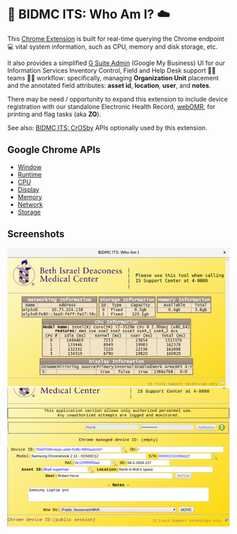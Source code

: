 # 🏥 BIDMC ITS: Who Am I? ☁️
This [Chrome Extension](https://developer.chrome.com/extensions) is built for real-time querying the Chrome endpoint 💻 vital system information, such as CPU, memory and disk storage, etc.

It also provides a simplified [G Suite Admin](https://admin.google.com) (Google My Business) UI for our Information Services Inventory Control, Field and Help Desk support 👨‍💻 teams 👩‍💻 workflow: specifically, managing **Organization Unit** placement and the annotated field attributes: **asset id**, **location**, **user**, and **notes**.

There may be need / opportunity to expand this extension to include device registration with our standalone Electronic Health Record, [webOMR](https://apps.bidmc.org/webomr_training/), for printing and flag tasks (aka **ZO**).

See also: [BIDMC ITS: CrOSby](https://github.com/theflyingape/bidmc-its-crosby) APIs optionally used by this extension.

## Google Chrome APIs
* [Window](https://developer.chrome.com/apps/app.window.html)
* [Runtime](https://developer.chrome.com/apps/app.runtime.html)
* [CPU](https://developer.chrome.com/apps/system_cpu.html)
* [Display](https://developer.chrome.com/apps/system_display.html)
* [Memory](https://developer.chrome.com/apps/system_memory.html)
* [Network](https://developer.chrome.com/apps/system_network.html)
* [Storage](https://developer.chrome.com/apps/system_storage.html)

## Screenshots
![screenshot](./assets/screenshot.png)
![screenshot](./assets/screenshot2.png)
